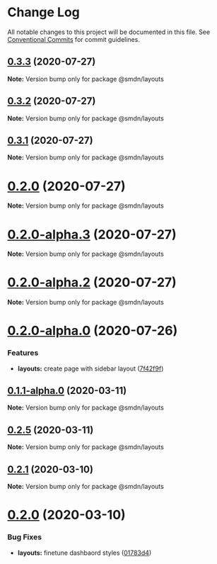 # Change Log

All notable changes to this project will be documented in this file.
See [Conventional Commits](https://conventionalcommits.org) for commit guidelines.

## [0.3.3](https://github.com/samsoedien/smdn-design-system/tree/master/packages/layouts/compare/v0.3.2...v0.3.3) (2020-07-27)

**Note:** Version bump only for package @smdn/layouts





## [0.3.2](https://github.com/samsoedien/smdn-design-system/tree/master/packages/layouts/compare/v0.3.1...v0.3.2) (2020-07-27)

**Note:** Version bump only for package @smdn/layouts





## [0.3.1](https://github.com/samsoedien/smdn-design-system/tree/master/packages/layouts/compare/v0.2.0-alpha.5...v0.3.1) (2020-07-27)

**Note:** Version bump only for package @smdn/layouts





# [0.2.0](https://github.com/samsoedien/smdn-design-system/tree/master/packages/layouts/compare/v0.2.0-alpha.5...v0.2.0) (2020-07-27)

**Note:** Version bump only for package @smdn/layouts






# [0.2.0-alpha.3](https://github.com/samsoedien/smdn-design-system/tree/master/packages/layouts/compare/v0.2.0-alpha.2...v0.2.0-alpha.3) (2020-07-27)

**Note:** Version bump only for package @smdn/layouts





# [0.2.0-alpha.2](https://github.com/samsoedien/smdn-design-system/tree/master/packages/layouts/compare/v0.2.0-alpha.1...v0.2.0-alpha.2) (2020-07-27)

**Note:** Version bump only for package @smdn/layouts





# [0.2.0-alpha.0](https://github.com/samsoedien/smdn-design-system/tree/master/packages/layouts/compare/v0.1.1-alpha.0...v0.2.0-alpha.0) (2020-07-26)


### Features

* **layouts:** create page with sidebar layout ([7f42f9f](https://github.com/samsoedien/smdn-design-system/tree/master/packages/layouts/commit/7f42f9ff07005cd6846bdde08d5b826e100598f4))






## [0.1.1-alpha.0](https://github.com/samsoedien/smdn-design-system/tree/master/packages/layouts/compare/v0.2.5...v0.1.1-alpha.0) (2020-03-11)

**Note:** Version bump only for package @smdn/layouts





## [0.2.5](https://github.com/samsoedien/smdn-design-system/tree/master/packages/layouts/compare/v0.2.4...v0.2.5) (2020-03-11)

**Note:** Version bump only for package @smdn/layouts





## [0.2.1](https://github.com/samsoedien/smdn-design-system/tree/master/packages/layouts/compare/v0.2.0...v0.2.1) (2020-03-10)

**Note:** Version bump only for package @smdn/layouts





# [0.2.0](https://github.com/samsoedien/smdn-design-system/tree/master/packages/layouts/compare/v1.1.0...v0.2.0) (2020-03-10)


### Bug Fixes

* **layouts:** finetune dashbaord styles ([01783d4](https://github.com/samsoedien/smdn-design-system/tree/master/packages/layouts/commit/01783d4f47054d0f75fbf541d3a07f3f31946016))
